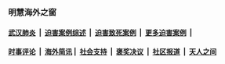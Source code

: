 
### 明慧海外之窗

####  [武汉肺炎](indexes/365.md?t=04141001) &nbsp;|&nbsp;  [迫害案例综述](indexes/328.md?t=04141001) &nbsp;|&nbsp; [迫害致死案例](indexes/277.md?t=04141001)  &nbsp;|&nbsp; [更多迫害案例](indexes/81.md?t=04141001)  &nbsp;|&nbsp; 
####  [时事评论](indexes/19.md?t=04141001) &nbsp;|&nbsp; [海外简讯](indexes/245.md?t=04141001)&nbsp;|&nbsp;  [社会支持](indexes/140.md?t=04141001) &nbsp;|&nbsp; [褒奖决议](indexes/282.md?t=04141001) &nbsp;|&nbsp; [社区报道](indexes/91.md?t=04141001)  &nbsp;|&nbsp; [天人之间](indexes/78.md?t=04141001) 

